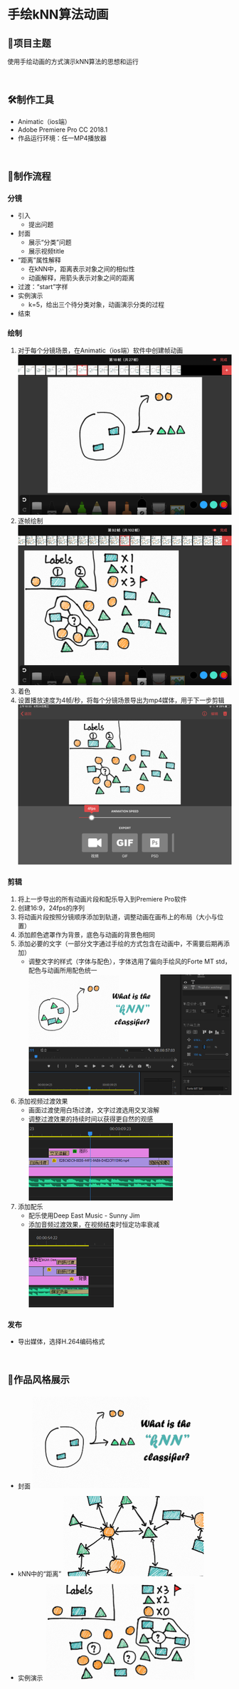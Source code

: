 # 手绘kNN算法动画

## 🎈项目主题

使用手绘动画的方式演示kNN算法的思想和运行

<br>

## 🛠制作工具

+ Animatic（ios端）
+ Adobe Premiere Pro CC 2018.1
+ 作品运行环境：任一MP4播放器

<br>

## 📄制作流程

### 分镜

+ 引入
  + 提出问题
+ 封面
  + 展示“分类”问题
  + 展示视频title
+ “距离”属性解释
  + 在kNN中，距离表示对象之间的相似性
  + 动画解释，用箭头表示对象之间的距离
+ 过渡：“start”字样
+ 实例演示
  + k=5，给出三个待分类对象，动画演示分类的过程
+ 结束

### 绘制

1. 对于每个分镜场景，在Animatic（ios端）软件中创建帧动画
   <img src="https://github.com/multimedia-application-course/2020-5-handpainted-kNN-animation/blob/master/README.assets/IMG_0677.PNG" alt="IMG_0677" style="zoom:67%;" />
2. 逐帧绘制
   <img src="https://github.com/multimedia-application-course/2020-5-handpainted-kNN-animation/blob/master/README.assets/IMG_0676.PNG" alt="IMG_0676" style="zoom:67%;" />
3. 着色
4. 设置播放速度为4帧/秒，将每个分镜场景导出为mp4媒体，用于下一步剪辑
   <img src="https://github.com/multimedia-application-course/2020-5-handpainted-kNN-animation/blob/master/README.assets/IMG_0678.PNG" alt="IMG_0678" style="zoom:67%;" />

### 剪辑

1. 将上一步导出的所有动画片段和配乐导入到Premiere Pro软件
2. 创建16:9，24fps的序列
3. 将动画片段按照分镜顺序添加到轨道，调整动画在画布上的布局（大小与位置）
4. 添加颜色遮罩作为背景，底色与动画的背景色相同
5. 添加必要的文字（一部分文字通过手绘的方式包含在动画中，不需要后期再添加）
   + 调整文字的样式（字体与配色），字体选用了偏向手绘风的Forte MT std，配色与动画所用配色统一
     <img src="https://github.com/multimedia-application-course/2020-5-handpainted-kNN-animation/blob/master/README.assets/image-20200624103816361.png" alt="image-20200624103816361" style="zoom:67%;" />
6. 添加视频过渡效果
   + 画面过渡使用白场过渡，文字过渡选用交叉溶解
   + 调整过渡效果的持续时间以获得更自然的观感
     <img src="https://github.com/multimedia-application-course/2020-5-handpainted-kNN-animation/blob/master/README.assets/image-20200624103855815.png" alt="image-20200624103855815" style="zoom: 67%;" />
7. 添加配乐
   + 配乐使用Deep East Music - Sunny Jim
   + 添加音频过渡效果，在视频结束时恒定功率衰减
     <img src="https://github.com/multimedia-application-course/2020-5-handpainted-kNN-animation/blob/master/README.assets/image-20200624103918998.png" alt="image-20200624103918998" style="zoom:67%;" />

### 发布

+ 导出媒体，选择H.264编码格式

<br>

## 🎨作品风格展示

+ 封面
  <img src="https://github.com/multimedia-application-course/2020-5-handpainted-kNN-animation/blob/master/README.assets/image-20200624100311626.png" alt="image-20200624100311626" style="zoom:50%;" />

+ kNN中的“距离”
  <img src="https://github.com/multimedia-application-course/2020-5-handpainted-kNN-animation/blob/master/README.assets/image-20200624093631166.png" alt="image-20200624093631166" style="zoom:50%;" />

+ 实例演示
  <img src="https://github.com/multimedia-application-course/2020-5-handpainted-kNN-animation/blob/master/README.assets/image-20200624100142577.png" alt="image-20200624100142577" style="zoom: 50%;" />

